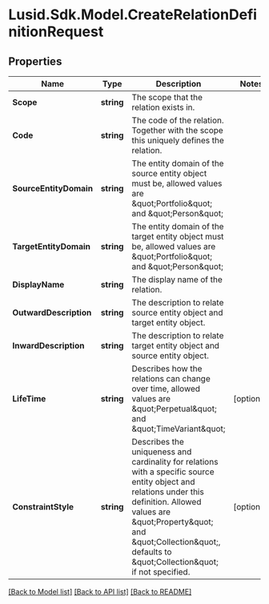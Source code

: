
# Lusid.Sdk.Model.CreateRelationDefinitionRequest

## Properties

Name | Type | Description | Notes
------------ | ------------- | ------------- | -------------
**Scope** | **string** | The scope that the relation exists in. | 
**Code** | **string** | The code of the relation. Together with the scope this uniquely defines the relation. | 
**SourceEntityDomain** | **string** | The entity domain of the source entity object must be, allowed values are \&quot;Portfolio\&quot; and \&quot;Person\&quot; | 
**TargetEntityDomain** | **string** | The entity domain of the target entity object must be, allowed values are \&quot;Portfolio\&quot; and \&quot;Person\&quot; | 
**DisplayName** | **string** | The display name of the relation. | 
**OutwardDescription** | **string** | The description to relate source entity object and target entity object. | 
**InwardDescription** | **string** | The description to relate target entity object and source entity object. | 
**LifeTime** | **string** | Describes how the relations can change over time, allowed values are \&quot;Perpetual\&quot; and \&quot;TimeVariant\&quot; | [optional] 
**ConstraintStyle** | **string** | Describes the uniqueness and cardinality for relations with a specific source entity object and relations under this definition. Allowed values are \&quot;Property\&quot; and \&quot;Collection\&quot;, defaults to \&quot;Collection\&quot; if not specified. | [optional] 

[[Back to Model list]](../README.md#documentation-for-models)
[[Back to API list]](../README.md#documentation-for-api-endpoints)
[[Back to README]](../README.md)

